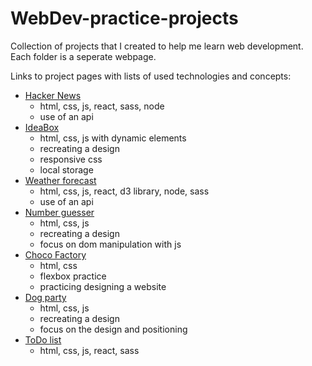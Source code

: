 # WebDev-practice-projects
Collection of projects that I created to help me learn web development.
Each folder is a seperate webpage.

Links to project pages with lists of used technologies and concepts:
- [Hacker News](https://github.com/maturc/WebDev-practice-projects/tree/master/hack-news)
  + html, css, js, react, sass, node
  + use of an api
- [IdeaBox](https://maturc.github.io/WebDev-practice-projects/ideabox/index.html)
  + html, css, js with dynamic elements
  + recreating a design
  + responsive css
  + local storage
- [Weather forecast](https://github.com/maturc/WebDev-practice-projects/tree/master/weather-forecast)
  + html, css, js, react, d3 library, node, sass
  + use of an api
- [Number guesser](https://maturc.github.io/WebDev-practice-projects/number-guesser-doubles/index.html)
  + html, css, js
  + recreating a design
  + focus on dom manipulation with js
- [Choco Factory](https://maturc.github.io/WebDev-practice-projects/choco-factory/)
  + html, css
  + flexbox practice
  + practicing designing a website
- [Dog party](https://maturc.github.io/WebDev-practice-projects/dog-party/index.html)
  + html, css, js
  + recreating a design
  + focus on the design and positioning
- [ToDo list](https://github.com/maturc/WebDev-practice-projects/tree/master/to-do)
  + html, css, js, react, sass
